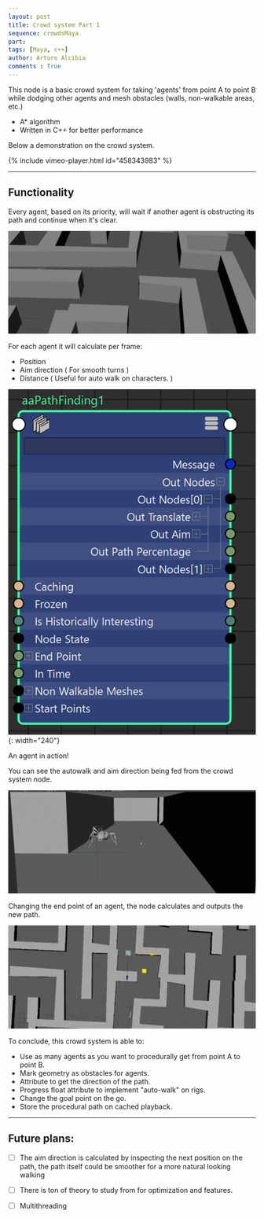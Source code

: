 ```yaml
---
layout: post
title: Crowd system Part 1
sequence: crowdsMaya
part:
tags: [Maya, c++]
author: Arturo Alcibia
comments : True
---
```


This node is a basic crowd system for taking 'agents' from point A to point B
 while dodging other agents and mesh obstacles (walls, non-walkable areas, etc.)

- A* algorithm
- Written in C++ for better performance

Below a demonstration on the crowd system.

{% include vimeo-player.html id="458343983" %}

---

## Functionality

Every agent, based on its priority, will wait if another agent is obstructing its path and continue when it's clear.

![Desktop View](/assets/img/crowdSystem/multipleAgents_compressed.gif)

For each agent it will calculate per frame:
- Position
- Aim direction ( For smooth turns )
- Distance ( Useful for auto walk on characters. )

![Desktop View](/assets/img/crowdSystem/nodeImage.png){: width="240"}

An agent in action!


You can see the autowalk and aim direction being fed from the crowd system node.

![Desktop View](/assets/img/crowdSystem/closeUpAnt_compressed.gif)

Changing the end point of an agent, the node calculates and outputs the new path.

![Desktop View](/assets/img/crowdSystem/live2_compressed.gif)

To conclude, this crowd system is able to:

- Use as many agents as you want to procedurally get from point A to point B.
- Mark geometry as obstacles for agents.
- Attribute to get the direction of the path.
- Progress float attribute to implement "auto-walk" on rigs.
- Change the goal point on the go.
- Store the procedural path on cached playback.

---
## Future plans:

- [ ] The aim direction is calculated by inspecting the next position on the path, the path itself could be smoother for a more natural looking walking
- [ ] There is ton of theory to study from for optimization and features.
- [ ] Multithreading

